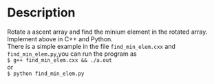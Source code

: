 # Description
Rotate a ascent array and find the minium element in the rotated array.     
Implement above in C++ and Python.      
There is a simple example in the file `find_min_elem.cxx` and `find_min_elem.py`,you can run the program as     
`$ g++ find_min_elem.cxx && ./a.out`       
or     
`$ python find_min_elem.py`
